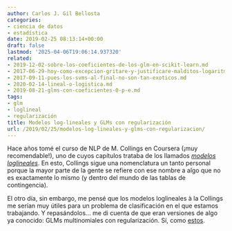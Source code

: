 ```yaml
---
author: Carlos J. Gil Bellosta
categories:
- ciencia de datos
- estadística
date: 2019-02-25 08:13:14+00:00
draft: false
lastmod: '2025-04-06T19:06:14.937320'
related:
- 2019-12-02-sobre-los-coeficientes-de-los-glm-en-scikit-learn.md
- 2017-06-29-hoy-como-excepcion-gritare-y-justificare-malditos-logaritmos.md
- 2017-09-11-pues-los-svms-al-final-no-son-tan-exoticos.md
- 2020-02-14-lineal-o-logistica.md
- 2019-08-21-glms-con-coeficientes-0-p-e.md
tags:
- glm
- loglineal
- regularización
title: Modelos log-lineales y GLMs con regularización
url: /2019/02/25/modelos-log-lineales-y-glms-con-regularizacion/
---
```


Hace años tomé el curso de NLP de M. Collings en Coursera (¡muy recomendable!), uno de cuyos capítulos trataba de los llamados _[modelos loglineales](http://www.cs.columbia.edu/~mcollins/loglinear.pdf)_. En esto, Collings sigue una nomenclatura un tanto personal porque la mayor parte de la gente se refiere con ese nombre a algo que no es exactamente lo mismo (y dentro del mundo de las tablas de contingencia).

El otro día, sin embargo, me pensé que los modelos loglineales à la Collings me serían muy útiles para un problema de clasificación en el que estamos trabajando. Y repasándolos... me di cuenta de que eran versiones de algo ya conocido: GLMs multinomiales con regularización. Sí, como [estos](https://web.stanford.edu/~hastie/glmnet/glmnet_alpha.html).
